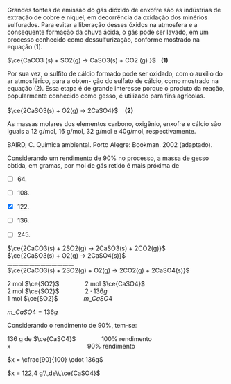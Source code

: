

Grandes fontes de emissão do gás dióxido de enxofre são as indústrias de extração de cobre e níquel, em decorrência da oxidação dos minérios sulfurados. Para evitar a liberação desses óxidos na atmosfera e a consequente formação da chuva ácida, o gás pode ser lavado, em um processo conhecido como dessulfurização, conforme mostrado na equação (1).

$\ce{CaCO3 (s) + SO2(g) -> CaSO3(s) + CO2 (g) }$   **(1)**

Por sua vez, o sulfito de cálcio formado pode ser oxidado, com o auxílio do ar atmosférico, para a obten- ção do sulfato de cálcio, como mostrado na equação (2). Essa etapa é de grande interesse porque o produto da reação, popularmente conhecido como gesso, é utilizado para fins agrícolas.\
\
$\ce{2CaSO3(s) + O2(g) -> 2CaSO4}$    **(2)**

As massas molares dos elementos carbono, oxigênio, enxofre e cálcio são iguais a 12 g/mol, 16 g/mol, 32 g/mol e 40g/mol, respectivamente.

BAIRD, C. Química ambiental. Porto Alegre: Bookman. 2002 (adaptado).

Considerando um rendimento de 90% no processo, a massa de gesso obtida, em gramas, por mol de gás retido é mais próxima de



- [ ] 64\.
- [ ] 108\.
- [x] 122\.
- [ ] 136\.
- [ ] 245\.


$\ce{2CaCO3(s) + 2SO2(g) -> 2CaSO3(s) + 2CO2(g)}$\
$\ce{2CaSO3(s) + O2(g) -> 2CaSO4(s)}$\
\__\__\__\__\__\__\__\__\__\__\__\__\__\__\__\__\__\__\__\__\__\__\__\__\
$\ce{2CaCO3(s) + 2SO2(g) + O2(g) -> 2CO2(g) + 2CaSO4(s)}$

2 mol $\ce{SO2}$               2 mol $\ce{CaSO4}$\
2 mol $\ce{SO2}$               $2 \cdot 136g$\
1 mol $\ce{SO2}$               $m\_{CaSO4}$

$m\_{CaSO4} = 136 g$

Considerando o rendimento de 90%, tem-se:

136 g de $\ce{CaSO4}$               100% rendimento\
x                                             90% rendimento

$x = \cfrac{90}{100} \cdot 136g$

$x = 122,4 g\\,de\\,\ce{CaSO4}$
